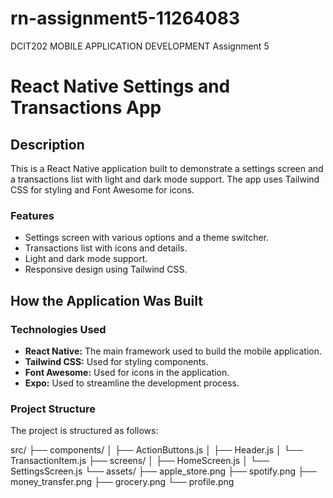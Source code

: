 # rn-assignment5-11264083

DCIT202 MOBILE APPLICATION DEVELOPMENT Assignment 5

# React Native Settings and Transactions App

## Description

This is a React Native application built to demonstrate a settings screen and a transactions list with light and dark mode support. The app uses Tailwind CSS for styling and Font Awesome for icons.

### Features

- Settings screen with various options and a theme switcher.
- Transactions list with icons and details.
- Light and dark mode support.
- Responsive design using Tailwind CSS.

## How the Application Was Built

### Technologies Used

- **React Native:** The main framework used to build the mobile application.
- **Tailwind CSS:** Used for styling components.
- **Font Awesome:** Used for icons in the application.
- **Expo:** Used to streamline the development process.

### Project Structure

The project is structured as follows:

src/
├── components/
│ ├── ActionButtons.js
│ ├── Header.js
│ └── TransactionItem.js
├── screens/
│ ├── HomeScreen.js
│ └── SettingsScreen.js
└── assets/
├── apple_store.png
├── spotify.png
├── money_transfer.png
├── grocery.png
└── profile.png
